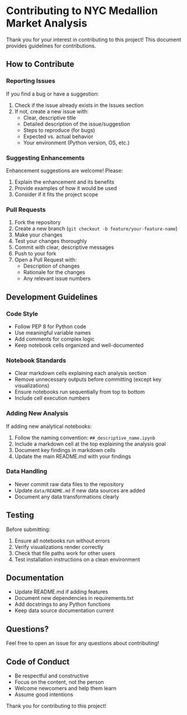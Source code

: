 # Contributing to NYC Medallion Market Analysis

Thank you for your interest in contributing to this project! This document provides guidelines for contributions.

## How to Contribute

### Reporting Issues

If you find a bug or have a suggestion:

1. Check if the issue already exists in the Issues section
2. If not, create a new issue with:
   - Clear, descriptive title
   - Detailed description of the issue/suggestion
   - Steps to reproduce (for bugs)
   - Expected vs. actual behavior
   - Your environment (Python version, OS, etc.)

### Suggesting Enhancements

Enhancement suggestions are welcome! Please:

1. Explain the enhancement and its benefits
2. Provide examples of how it would be used
3. Consider if it fits the project scope

### Pull Requests

1. Fork the repository
2. Create a new branch (`git checkout -b feature/your-feature-name`)
3. Make your changes
4. Test your changes thoroughly
5. Commit with clear, descriptive messages
6. Push to your fork
7. Open a Pull Request with:
   - Description of changes
   - Rationale for the changes
   - Any relevant issue numbers

## Development Guidelines

### Code Style

- Follow PEP 8 for Python code
- Use meaningful variable names
- Add comments for complex logic
- Keep notebook cells organized and well-documented

### Notebook Standards

- Clear markdown cells explaining each analysis section
- Remove unnecessary outputs before committing (except key visualizations)
- Ensure notebooks run sequentially from top to bottom
- Include cell execution numbers

### Adding New Analysis

If adding new analytical notebooks:

1. Follow the naming convention: `##_descriptive_name.ipynb`
2. Include a markdown cell at the top explaining the analysis goal
3. Document key findings in markdown cells
4. Update the main README.md with your findings

### Data Handling

- Never commit raw data files to the repository
- Update `data/README.md` if new data sources are added
- Document any data transformations clearly

## Testing

Before submitting:

1. Ensure all notebooks run without errors
2. Verify visualizations render correctly
3. Check that file paths work for other users
4. Test installation instructions on a clean environment

## Documentation

- Update README.md if adding features
- Document new dependencies in requirements.txt
- Add docstrings to any Python functions
- Keep data source documentation current

## Questions?

Feel free to open an issue for any questions about contributing!

## Code of Conduct

- Be respectful and constructive
- Focus on the content, not the person
- Welcome newcomers and help them learn
- Assume good intentions

Thank you for contributing to this project!
